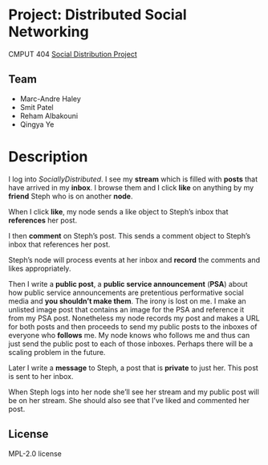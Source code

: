 # Project: Distributed Social Networking
CMPUT 404 [Social Distribution Project](https://github.com/abramhindle/CMPUT404-project-socialdistribution)
## Team

- Marc-Andre Haley
- Smit Patel
- Reham Albakouni
- Qingya Ye
# Description
I log into _SociallyDistributed_. I see my **stream** which is filled with **posts** that have arrived in my **inbox**. I browse them and I click **like** on anything by my **friend** Steph who is on another **node**.

When I click **like**, my node sends a like object to Steph’s inbox that **references** her post.

I then **comment** on Steph’s post. This sends a comment object to Steph’s inbox that references her post.

Steph’s node will process events at her inbox and **record** the comments and likes appropriately.

Then I write a **public post**, a **public service announcement** (**PSA**) about how public service announcements are pretentious performative social media and **you shouldn’t make them**. The irony is lost on me. I make an unlisted image post that contains an image for the PSA and reference it from my PSA post. Nonetheless my node records my post and makes a URL for both posts and then proceeds to send my public posts to the inboxes of everyone who **follows** me. My node knows who follows me and thus can just send the public post to each of those inboxes. Perhaps there will be a scaling problem in the future.

Later I write a **message** to Steph, a post that is **private** to just her. This post is sent to her inbox.

When Steph logs into her node she’ll see her stream and my public post will be on her stream. She should also see that I’ve liked and commented her post.
## License
MPL-2.0 license
